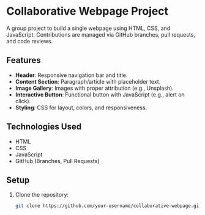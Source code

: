 # Collaborative Webpage Project

A group project to build a single webpage using HTML, CSS, and JavaScript. Contributions are managed via GitHub branches, pull requests, and code reviews.

## Features
- **Header**: Responsive navigation bar and title.
- **Content Section**: Paragraph/article with placeholder text.
- **Image Gallery**: Images with proper attribution (e.g., Unsplash).
- **Interactive Button**: Functional button with JavaScript (e.g., alert on click).
- **Styling**: CSS for layout, colors, and responsiveness.

## Technologies Used
- HTML
- CSS
- JavaScript
- GitHub (Branches, Pull Requests)

## Setup
1. Clone the repository:
   ```bash
   git clone https://github.com/your-username/collaborative-webpage.git
